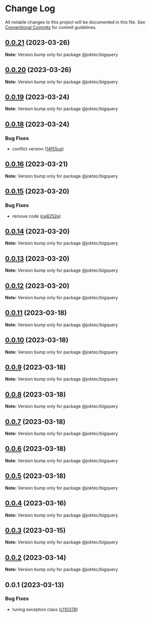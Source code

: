 # Change Log

All notable changes to this project will be documented in this file.
See [Conventional Commits](https://conventionalcommits.org) for commit guidelines.

## [0.0.21](https://github.com/joktec/joktec-monorepo/compare/@joktec/bigquery@0.0.20...@joktec/bigquery@0.0.21) (2023-03-26)

**Note:** Version bump only for package @joktec/bigquery





## [0.0.20](https://github.com/joktec/joktec-monorepo/compare/@joktec/bigquery@0.0.19...@joktec/bigquery@0.0.20) (2023-03-26)

**Note:** Version bump only for package @joktec/bigquery





## [0.0.19](https://github.com/joktec/joktec-monorepo/compare/@joktec/bigquery@0.0.18...@joktec/bigquery@0.0.19) (2023-03-24)

**Note:** Version bump only for package @joktec/bigquery





## [0.0.18](https://github.com/joktec/joktec-monorepo/compare/@joktec/bigquery@0.0.17...@joktec/bigquery@0.0.18) (2023-03-24)


### Bug Fixes

* conflict version ([14f55ce](https://github.com/joktec/joktec-monorepo/commit/14f55ce15342ef6033c6af4f27bb16049632e529))





## [0.0.16](https://github.com/joktec/joktec-monorepo/compare/@joktec/bigquery@0.0.15...@joktec/bigquery@0.0.16) (2023-03-21)

**Note:** Version bump only for package @joktec/bigquery





## [0.0.15](https://github.com/joktec/joktec-monorepo/compare/@joktec/bigquery@0.0.14...@joktec/bigquery@0.0.15) (2023-03-20)


### Bug Fixes

* remove code ([ce8252e](https://github.com/joktec/joktec-monorepo/commit/ce8252e3357e507895f3b683472c28e82fd60228))





## [0.0.14](https://github.com/joktec/joktec-monorepo/compare/@joktec/bigquery@0.0.13...@joktec/bigquery@0.0.14) (2023-03-20)

**Note:** Version bump only for package @joktec/bigquery





## [0.0.13](https://github.com/joktec/joktec-monorepo/compare/@joktec/bigquery@0.0.12...@joktec/bigquery@0.0.13) (2023-03-20)

**Note:** Version bump only for package @joktec/bigquery





## [0.0.12](https://github.com/joktec/joktec-monorepo/compare/@joktec/bigquery@0.0.11...@joktec/bigquery@0.0.12) (2023-03-20)

**Note:** Version bump only for package @joktec/bigquery





## [0.0.11](https://github.com/joktec/joktec-monorepo/compare/@joktec/bigquery@0.0.10...@joktec/bigquery@0.0.11) (2023-03-18)

**Note:** Version bump only for package @joktec/bigquery





## [0.0.10](https://github.com/joktec/joktec-monorepo/compare/@joktec/bigquery@0.0.9...@joktec/bigquery@0.0.10) (2023-03-18)

**Note:** Version bump only for package @joktec/bigquery





## [0.0.9](https://github.com/joktec/joktec-monorepo/compare/@joktec/bigquery@0.0.8...@joktec/bigquery@0.0.9) (2023-03-18)

**Note:** Version bump only for package @joktec/bigquery





## [0.0.8](https://github.com/joktec/joktec-monorepo/compare/@joktec/bigquery@0.0.7...@joktec/bigquery@0.0.8) (2023-03-18)

**Note:** Version bump only for package @joktec/bigquery





## [0.0.7](https://github.com/joktec/joktec-monorepo/compare/@joktec/bigquery@0.0.6...@joktec/bigquery@0.0.7) (2023-03-18)

**Note:** Version bump only for package @joktec/bigquery





## [0.0.6](https://github.com/joktec/joktec-monorepo/compare/@joktec/bigquery@0.0.5...@joktec/bigquery@0.0.6) (2023-03-18)

**Note:** Version bump only for package @joktec/bigquery





## [0.0.5](https://github.com/joktec/joktec-monorepo/compare/@joktec/bigquery@0.0.4...@joktec/bigquery@0.0.5) (2023-03-18)

**Note:** Version bump only for package @joktec/bigquery





## [0.0.4](https://github.com/joktec/joktec-monorepo/compare/@joktec/bigquery@0.0.3...@joktec/bigquery@0.0.4) (2023-03-16)

**Note:** Version bump only for package @joktec/bigquery





## [0.0.3](https://github.com/joktec/joktec-monorepo/compare/@joktec/bigquery@0.0.2...@joktec/bigquery@0.0.3) (2023-03-15)

**Note:** Version bump only for package @joktec/bigquery





## [0.0.2](https://github.com/joktec/joktec-monorepo/compare/@joktec/bigquery@0.0.1...@joktec/bigquery@0.0.2) (2023-03-14)

**Note:** Version bump only for package @joktec/bigquery





## 0.0.1 (2023-03-13)


### Bug Fixes

* tuning exception class ([c110378](https://github.com/joktec/joktec-monorepo/commit/c1103784a69c6f4c911515544e783a7e76f069d9))
